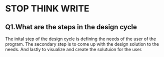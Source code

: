 # STOP THINK WRITE

## Q1.What are the steps in the design cycle
The inital step of the design cycle is defining the needs of the user of the program.
The secondary step is to come up with the design solution to the needs.
And lastly to visualize and create the solutuion for the user.
